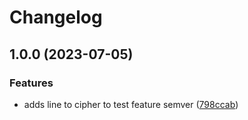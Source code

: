 # Changelog

## 1.0.0 (2023-07-05)


### Features

* adds line to cipher to test feature semver ([798ccab](https://github.com/unjust/bootcamp/commit/798ccab739ac693590f30142e2f62a6bed07b019))
